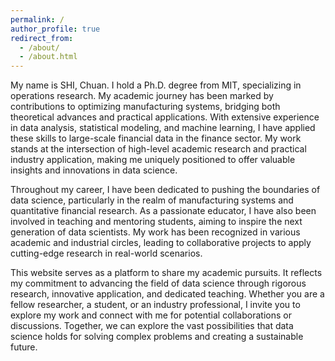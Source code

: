 ```yaml
---
permalink: /
author_profile: true
redirect_from: 
  - /about/
  - /about.html
---
```


My name is SHI, Chuan. I hold a Ph.D. degree from MIT, specializing in operations research. My academic journey has been marked by contributions to optimizing manufacturing systems, bridging both theoretical advances and practical applications. With extensive experience in data analysis, statistical modeling, and machine learning, I have applied these skills to large-scale financial data in the finance sector. My work stands at the intersection of high-level academic research and practical industry application, making me uniquely positioned to offer valuable insights and innovations in data science.

Throughout my career, I have been dedicated to pushing the boundaries of data science, particularly in the realm of manufacturing systems and quantitative financial research. As a passionate educator, I have also been involved in teaching and mentoring students, aiming to inspire the next generation of data scientists. My work has been recognized in various academic and industrial circles, leading to collaborative projects to apply cutting-edge research in real-world scenarios. 

This website serves as a platform to share my academic pursuits. It reflects my commitment to advancing the field of data science through rigorous research, innovative application, and dedicated teaching. Whether you are a fellow researcher, a student, or an industry professional, I invite you to explore my work and connect with me for potential collaborations or discussions. Together, we can explore the vast possibilities that data science holds for solving complex problems and creating a sustainable future.

